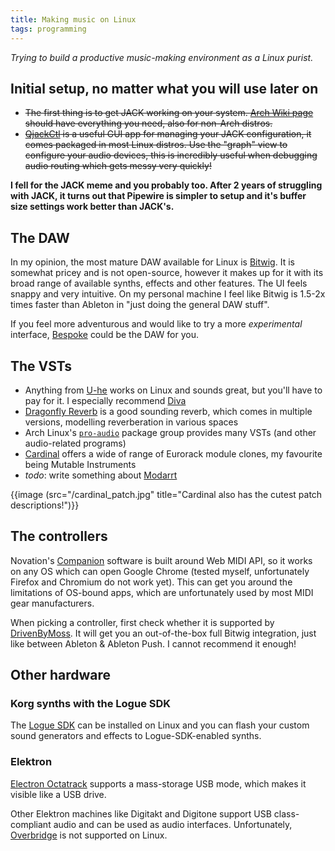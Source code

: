 ```yaml
---
title: Making music on Linux
tags: programming
---
```


*Trying to build a productive music-making environment as a Linux purist.*

## Initial setup, no matter what you will use later on

- ~~The first thing is to get JACK working on your system. [Arch Wiki
  page](https://wiki.archlinux.org/title/JACK_Audio_Connection_Kit) should have
  everything you need, also for non-Arch distros.~~
- ~~[QjackCtl](https://qjackctl.sourceforge.io/) is a useful GUI app for managing
  your JACK configuration, it comes packaged in most Linux distros. Use the
  "graph" view to configure your audio devices, this is incredibly useful when
  debugging audio routing which gets messy very quickly!~~

**I fell for the JACK meme and you probably too.
After 2 years of struggling with JACK, it turns
out that Pipewire is simpler to setup and it's
buffer size settings work better than JACK's.**

## The DAW

In my opinion, the most mature DAW available for Linux is
[Bitwig](https://www.bitwig.com). It is somewhat pricey and is not open-source,
however it makes up for it with its broad range of available synths, effects
and other features. The UI feels snappy and very intuitive. On my personal
machine I feel like Bitwig is 1.5-2x times faster than Ableton in "just doing
the general DAW stuff".

If you feel more adventurous and would like to try a more *experimental*
interface, [Bespoke](https://www.bespokesynth.com/) could be the DAW for you.

## The VSTs

- Anything from [U-he](https://u-he.com/products/) works on Linux and sounds
  great, but you'll have to pay for it. I especially recommend
  [Diva](https://u-he.com/products/diva/)
- [Dragonfly Reverb](https://github.com/michaelwillis/dragonfly-reverb) is a
  good sounding reverb, which comes in multiple versions, modelling
  reverberation in various spaces
- Arch Linux's [`pro-audio`](https://archlinux.org/groups/x86_64/pro-audio/)
  package group provides many VSTs (and other audio-related programs)
- [Cardinal](https://github.com/DISTRHO/Cardinal) offers a wide of range of
  Eurorack module clones, my favourite being Mutable Instruments
- *todo*: write something about [Modarrt](https://www.modartt.com/)

{{image (src="/cardinal_patch.jpg" title="Cardinal also has the cutest patch descriptions!")}}

## The controllers

Novation's [Companion](https://us.novationmusic.com/components) software is
built around Web MIDI API, so it works on any OS which can open Google Chrome
(tested myself, unfortunately Firefox and Chromium do not work yet). This can
get you around the limitations of OS-bound apps, which are unfortunately used
by most MIDI gear manufacturers.

When picking a controller, first check whether it is supported by
[DrivenByMoss](https://www.mossgrabers.de/Software/Bitwig/Bitwig.html). It will
get you an out-of-the-box full Bitwig integration, just like between Ableton &
Ableton Push. I cannot recommend it enough!

## Other hardware

### Korg synths with the Logue SDK

The [Logue SDK](https://github.com/korginc/logue-sdk) can be installed on Linux
and you can flash your custom sound
generators and effects to Logue-SDK-enabled synths.

### Elektron

[Electron Octatrack](https://www.elektron.se/us/octatrack-mkii-explorer)
supports a mass-storage USB mode, which
makes it visible like a USB drive.

Other Elektron machines like Digitakt
and Digitone support USB
class-compliant audio and can be used
as audio interfaces. Unfortunately,
[Overbridge](https://www.elektron.se/us/overbridge)
is not supported on Linux.
